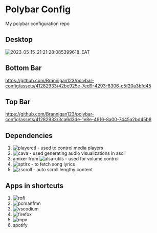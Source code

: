 # Polybar Config
My polybar configuration repo

## Desktop
![2023_05_15_21:21:28:085399618_EAT](https://github.com/Brannigan123/polybar-config/assets/41282933/802401de-058c-4f5e-8bf0-dae09e07d908)

## Bottom Bar
https://github.com/Brannigan123/polybar-config/assets/41282933/42be925e-7ed9-4293-8306-c5f20a3bfd45

## Top Bar
https://github.com/Brannigan123/polybar-config/assets/41282933/3ca6d3de-1e8e-4916-8a00-7445a2bd45b8

## Dependencies
1. ![playerctl](https://github.com/altdesktop/playerctl) - used to control media players
2. ![cava](https://github.com/karlstav/cava) - used generating audio visualizations in ascii
3. amixer from ![alsa-utils](https://github.com/alsa-project/alsa-utils) - used for volume control
4. ![sptlrx](https://github.com/raitonoberu/sptlrx) - to fetch song lyrics
5. ![zscroll](https://github.com/noctuid/zscroll) - auto scroll lengthy content

## Apps in shortcuts
1. ![rofi](https://github.com/davatorium/rofi)
2. ![pcmanfmn](https://github.com/lxde/pcmanfm)
3. ![vscodium](https://github.com/VSCodium/vscodium)
4. ![firefox](https://hg.mozilla.org/mozilla-central)
5. ![mpv](https://github.com/mpv-player)
6. spotify
